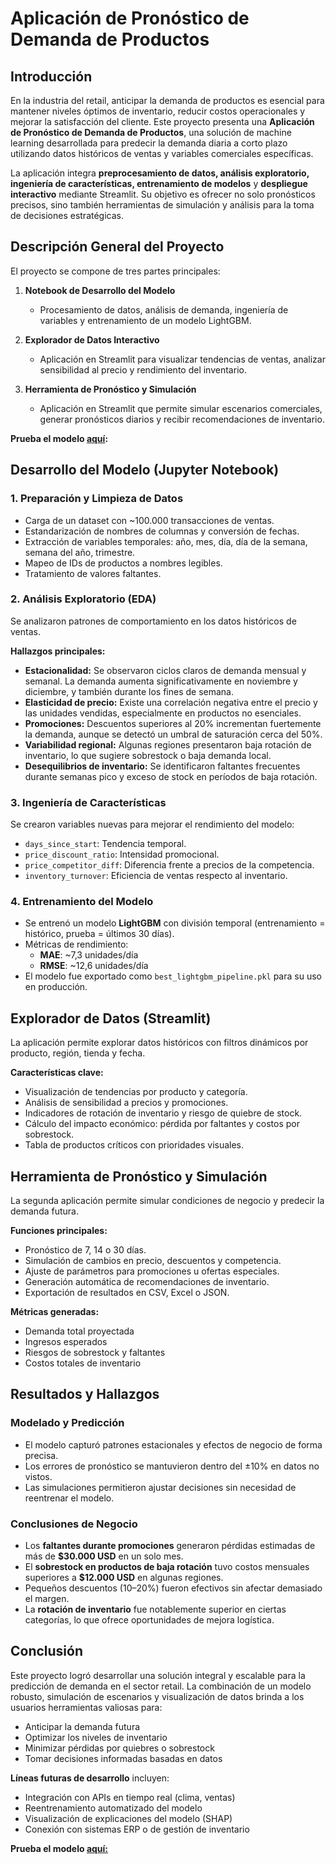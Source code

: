 # Aplicación de Pronóstico de Demanda de Productos

## Introducción

En la industria del retail, anticipar la demanda de productos es esencial para mantener niveles óptimos de inventario, reducir costos operacionales y mejorar la satisfacción del cliente. Este proyecto presenta una **Aplicación de Pronóstico de Demanda de Productos**, una solución de machine learning desarrollada para predecir la demanda diaria a corto plazo utilizando datos históricos de ventas y variables comerciales específicas.

La aplicación integra **preprocesamiento de datos, análisis exploratorio, ingeniería de características, entrenamiento de modelos** y **despliegue interactivo** mediante Streamlit. Su objetivo es ofrecer no solo pronósticos precisos, sino también herramientas de simulación y análisis para la toma de decisiones estratégicas.

## Descripción General del Proyecto

El proyecto se compone de tres partes principales:

1. **Notebook de Desarrollo del Modelo**  
   - Procesamiento de datos, análisis de demanda, ingeniería de variables y entrenamiento de un modelo LightGBM.

2. **Explorador de Datos Interactivo**
   - Aplicación en Streamlit para visualizar tendencias de ventas, analizar sensibilidad al precio y rendimiento del inventario.

3. **Herramienta de Pronóstico y Simulación**
   - Aplicación en Streamlit que permite simular escenarios comerciales, generar pronósticos diarios y recibir recomendaciones de inventario.
  
**Prueba el modelo [aquí]("https://appuct-demand-forecasting-application-sr9xuniuxywt3wz5txuzrq.streamlit.app/"):**

## Desarrollo del Modelo (Jupyter Notebook)

### 1. Preparación y Limpieza de Datos

- Carga de un dataset con ~100.000 transacciones de ventas.
- Estandarización de nombres de columnas y conversión de fechas.
- Extracción de variables temporales: año, mes, día, día de la semana, semana del año, trimestre.
- Mapeo de IDs de productos a nombres legibles.
- Tratamiento de valores faltantes.

### 2. Análisis Exploratorio (EDA)

Se analizaron patrones de comportamiento en los datos históricos de ventas.

**Hallazgos principales:**

- **Estacionalidad:** Se observaron ciclos claros de demanda mensual y semanal. La demanda aumenta significativamente en noviembre y diciembre, y también durante los fines de semana.
- **Elasticidad de precio:** Existe una correlación negativa entre el precio y las unidades vendidas, especialmente en productos no esenciales.
- **Promociones:** Descuentos superiores al 20% incrementan fuertemente la demanda, aunque se detectó un umbral de saturación cerca del 50%.
- **Variabilidad regional:** Algunas regiones presentaron baja rotación de inventario, lo que sugiere sobrestock o baja demanda local.
- **Desequilibrios de inventario:** Se identificaron faltantes frecuentes durante semanas pico y exceso de stock en períodos de baja rotación.

### 3. Ingeniería de Características

Se crearon variables nuevas para mejorar el rendimiento del modelo:

- `days_since_start`: Tendencia temporal.
- `price_discount_ratio`: Intensidad promocional.
- `price_competitor_diff`: Diferencia frente a precios de la competencia.
- `inventory_turnover`: Eficiencia de ventas respecto al inventario.

### 4. Entrenamiento del Modelo

- Se entrenó un modelo **LightGBM** con división temporal (entrenamiento = histórico, prueba = últimos 30 días).
- Métricas de rendimiento:
  - **MAE**: ~7,3 unidades/día
  - **RMSE**: ~12,6 unidades/día
- El modelo fue exportado como `best_lightgbm_pipeline.pkl` para su uso en producción.

## Explorador de Datos (Streamlit)

La aplicación permite explorar datos históricos con filtros dinámicos por producto, región, tienda y fecha.

**Características clave:**

- Visualización de tendencias por producto y categoría.
- Análisis de sensibilidad a precios y promociones.
- Indicadores de rotación de inventario y riesgo de quiebre de stock.
- Cálculo del impacto económico: pérdida por faltantes y costos por sobrestock.
- Tabla de productos críticos con prioridades visuales.

## Herramienta de Pronóstico y Simulación

La segunda aplicación permite simular condiciones de negocio y predecir la demanda futura.

**Funciones principales:**

- Pronóstico de 7, 14 o 30 días.
- Simulación de cambios en precio, descuentos y competencia.
- Ajuste de parámetros para promociones u ofertas especiales.
- Generación automática de recomendaciones de inventario.
- Exportación de resultados en CSV, Excel o JSON.

**Métricas generadas:**

- Demanda total proyectada
- Ingresos esperados
- Riesgos de sobrestock y faltantes
- Costos totales de inventario

## Resultados y Hallazgos

### Modelado y Predicción

- El modelo capturó patrones estacionales y efectos de negocio de forma precisa.
- Los errores de pronóstico se mantuvieron dentro del ±10% en datos no vistos.
- Las simulaciones permitieron ajustar decisiones sin necesidad de reentrenar el modelo.

### Conclusiones de Negocio

- Los **faltantes durante promociones** generaron pérdidas estimadas de más de **$30.000 USD** en un solo mes.
- El **sobrestock en productos de baja rotación** tuvo costos mensuales superiores a **$12.000 USD** en algunas regiones.
- Pequeños descuentos (10–20%) fueron efectivos sin afectar demasiado el margen.
- La **rotación de inventario** fue notablemente superior en ciertas categorías, lo que ofrece oportunidades de mejora logística.

## Conclusión

Este proyecto logró desarrollar una solución integral y escalable para la predicción de demanda en el sector retail. La combinación de un modelo robusto, simulación de escenarios y visualización de datos brinda a los usuarios herramientas valiosas para:

- Anticipar la demanda futura
- Optimizar los niveles de inventario
- Minimizar pérdidas por quiebres o sobrestock
- Tomar decisiones informadas basadas en datos

**Líneas futuras de desarrollo** incluyen:

- Integración con APIs en tiempo real (clima, ventas)
- Reentrenamiento automatizado del modelo
- Visualización de explicaciones del modelo (SHAP)
- Conexión con sistemas ERP o de gestión de inventario

**Prueba el modelo [aquí:]("https://appuct-demand-forecasting-application-sr9xuniuxywt3wz5txuzrq.streamlit.app/")**
